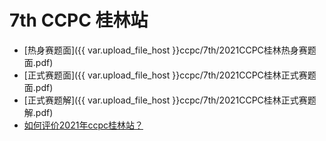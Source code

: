 # 7th CCPC 桂林站

- [热身赛题面]({{ var.upload_file_host }}ccpc/7th/2021CCPC桂林热身赛题面.pdf)
- [正式赛题面]({{ var.upload_file_host }}ccpc/7th/2021CCPC桂林正式赛题面.pdf)
- [正式赛题解]({{ var.upload_file_host }}ccpc/7th/2021CCPC桂林正式赛题解.pdf)
- [如何评价2021年ccpc桂林站？](https://www.zhihu.com/question/496876251)
